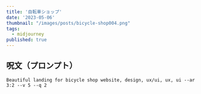 ```yaml
---
title: '自転車ショップ'
date: '2023-05-06'
thumbnail: "/images/posts/bicycle-shop004.png"
tags:
  - midjourney
published: true
---
```


## 呪文（プロンプト）
```
Beautiful landing for bicycle shop website, design, ux/ui, ux, ui --ar 3:2 --v 5 --q 2
```